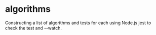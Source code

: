 # algorithms
Constructing a list of algorithms and tests for each using Node.js jest to check the test and --watch.

